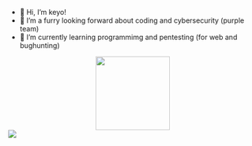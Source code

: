 - 👋 Hi, I’m keyo!
- 👀 I’m a furry looking forward about coding and cybersecurity (purple team)
- 🌱 I’m currently learning programmimg and pentesting (for web and bughunting)

<div align="center">
  <img height="150em" src="https://github-readme-stats.vercel.app/api?username=keyokemona&show_icons=true&theme=maroongold&include_all_commits=true&count_private=true"/>
</div>

</div>
  <a href="https://www.instagram.com/keyokemona/" target="_blank"><img src="https://img.shields.io/badge/-Instagram-%23E4405F?style=for-the-badge&logo=instagram&logoColor=white" target="_blank"></a>
</div>
